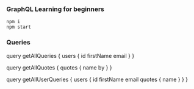 ### GraphQL Learning for beginners

```
npm i
npm start
```

### Queries
query getAllQueries {
  users {
    id
    firstName
    email
  }
}

query getAllQuotes {
  quotes {
    name
    by
  }
}

query getAllUserQueries {
  users {
    id
    firstName
    email
    quotes {
      name
    }
  }
}